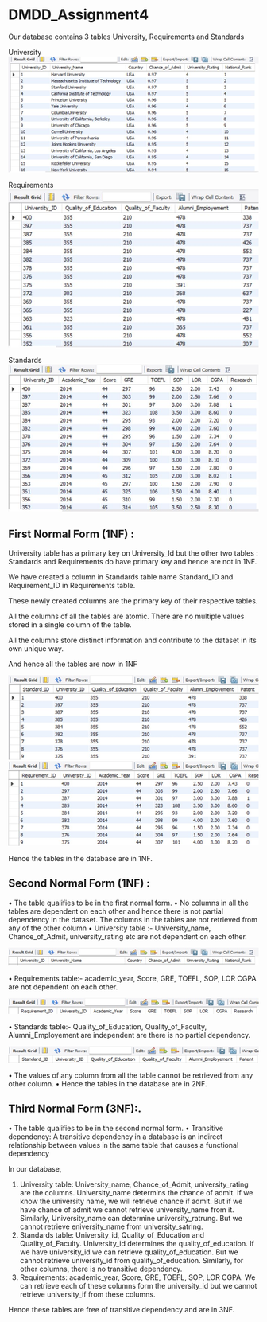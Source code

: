# DMDD_Assignment4

Our database contains 3 tables University, Requirements and Standards 

University
![Class Diagram](images/University.jpg)

Requirements
![Class Diagram](images/Standards.jpg)

Standards
![Class Diagram](images/Requirements.jpg)

## First Normal Form (1NF) :
University table has a primary key on University_Id but the other two tables : Standards and Requirements do have primary key and hence are not in 1NF. 

We have created a column in Standards table name Standard_ID and Requirement_ID in Requirements table.

These newly created columns are the primary key of their respective tables.

All the columns of all the tables are atomic. There are no multiple values stored in a single column of the table.

All the columns store distinct information and contribute to the dataset in its own unique way.

And hence all the tables are now in 1NF

![Class Diagram](images/Picture1.jpg)
![Class Diagram](images/primary_key.jpg)

Hence the tables in the database are in 1NF.

## Second Normal Form (1NF) :
•	The table qualifies to be in the first normal form.
•	No columns in all the tables are dependent on each other and hence there is not partial dependency in the dataset. The columns in the tables are not retrieved from any of the other column
•	University table :- University_name, Chance_of_Admit, university_rating etc are not dependent on each other.

![Class Diagram](images/2nf1.jpg)

•	Requirements table:- academic_year, Score, GRE, TOEFL, SOP, LOR CGPA are not dependent on each other.

![Class Diagram](images/2nf2.jpg)

•	Standards table:- Quality_of_Education, Quality_of_Faculty, Alumni_Employement are independent are there is no partial dependency.

![Class Diagram](images/2nf3.jpg)

•	The values of any column from all the table cannot be retrieved from any other column.
•	Hence the tables in the database are in 2NF.

## Third Normal Form (3NF):.
•	The table qualifies to be in the second normal form.
•	Transitive dependency: A transitive dependency in a database is an indirect relationship between values in the same table that causes a functional dependency

In our database, 
1)	University table:  University_name, Chance_of_Admit, university_rating are the columns. University_name determins the chance of admit. If we know the university name, we will retrieve chance if admit. But if we have chance of admit we cannot retrieve university_name from it.
Similarly, University_name can determine university_ratrung. But we cannot retrieve eniversity_name from university_satring.
2)	Standards table: University_id, Quality_of_Education and  Quality_of_Faculty. University_id determines the quality_of_education. If we have university_id we can retrieve quality_of_education. But we cannot retrieve university_id from quality_of_education.
Similarly, for other columns, there is no transitive dependency.
3)	Requirements: academic_year, Score, GRE, TOEFL, SOP, LOR CGPA.
We can retrieve each of these columns form the university_id but we cannot retrieve university_if from these columns. 

Hence these tables are free of transitive dependency and are in 3NF. 








